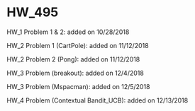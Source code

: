 # HW_495
HW_1 Problem 1 & 2: added on 10/28/2018

HW_2 Problem 1 (CartPole): added on 11/12/2018

HW_2 Problem 2 (Pong): added on 11/12/2018

HW_3 Problem (breakout): added on 12/4/2018

HW_3 Problem (Mspacman): added on 12/5/2018

HW_4 Problem (Contextual Bandit_UCB): added on 12/13/2018
